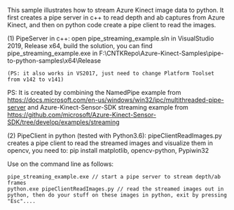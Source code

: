 This sample illustrates how to stream Azure Kinect image data to python.
It first creates a pipe server in c++ to read depth and ab captures from Azure Kinect, and then on python code create a pipe client to read the images.

(1) PipeServer in c++: open pipe_streaming_example.sln in VisualStudio 2019, Release x64, build the solution, you can find 
     pipe_streaming_example.exe in F:\CNTKRepo\Azure-Kinect-Samples\pipe-to-python-samples\x64\Release

    (PS: it also works in VS2017, just need to change Platform Toolset from v142 to v141)

PS: It is created by combining the NamedPipe example from https://docs.microsoft.com/en-us/windows/win32/ipc/multithreaded-pipe-server
and Azure-Kinect-Sensor-SDK streaming example from https://github.com/microsoft/Azure-Kinect-Sensor-SDK/tree/develop/examples/streaming

(2) PipeClient in python (tested with Python3.6): pipeClientReadImages.py creates a pipe client to read the streamed images and visualize them in opencv, you need to:
     pip install matplotlib, opencv-python, Pypiwin32

Use on the command line as follows:

    pipe_streaming_example.exe // start a pipe server to stream depth/ab frames
    python.exe pipeClientReadImages.py // read the streamed images out in python, then do your stuff on these images in python, exit by pressing "Esc"....
